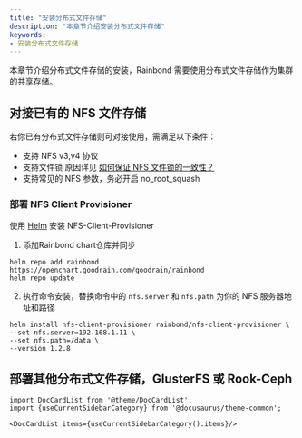 ```yaml
---
title: "安装分布式文件存储"
description: "本章节介绍安装分布式文件存储"
keywords:
- 安装分布式文件存储
---
```


本章节介绍分布式文件存储的安装，Rainbond 需要使用分布式文件存储作为集群的共享存储。

## 对接已有的 NFS 文件存储

若你已有分布式文件存储则可对接使用，需满足以下条件：

* 支持 NFS v3,v4 协议
* 支持文件锁 原因详见 [如何保证 NFS 文件锁的一致性？](https://www.infoq.cn/article/UKKgaMSuBywDVWwCrbrN)
* 支持常见的 NFS 参数，务必开启 no_root_squash

### 部署 NFS Client Provisioner 

使用 [Helm](/docs/ops-guide/tools/#helm-cli) 安装 NFS-Client-Provisioner

1. 添加Rainbond chart仓库并同步

```shell
helm repo add rainbond https://openchart.goodrain.com/goodrain/rainbond
helm repo update
```

2. 执行命令安装，替换命令中的 `nfs.server` 和 `nfs.path` 为你的 NFS 服务器地址和路径

```shell 
helm install nfs-client-provisioner rainbond/nfs-client-provisioner \
--set nfs.server=192.168.1.11 \
--set nfs.path=/data \
--version 1.2.8
```

## 部署其他分布式文件存储，GlusterFS 或 Rook-Ceph

```mdx-code-block
import DocCardList from '@theme/DocCardList';
import {useCurrentSidebarCategory} from '@docusaurus/theme-common';

<DocCardList items={useCurrentSidebarCategory().items}/>
```